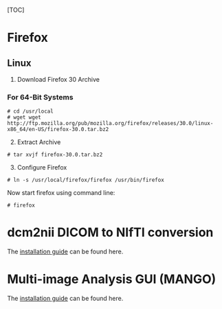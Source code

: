 [TOC]

# Firefox
## Linux 

1. Download Firefox 30 Archive
### For 64-Bit Systems
```
# cd /usr/local
# wget wget http://ftp.mozilla.org/pub/mozilla.org/firefox/releases/30.0/linux-x86_64/en-US/firefox-30.0.tar.bz2
```
2. Extract Archive

```
# tar xvjf firefox-30.0.tar.bz2
```

3. Configure Firefox

```
# ln -s /usr/local/firefox/firefox /usr/bin/firefox
```

Now start firefox using command line:

```
# firefox
```

# dcm2nii DICOM to NIfTI conversion

The [installation guide](http://www.mccauslandcenter.sc.edu/mricro/mricron/install.html) can be found here.

# Multi-image Analysis GUI (MANGO)

The [installation guide](http://ric.uthscsa.edu/mango/mango.html) can be found here.



